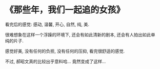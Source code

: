 # 《那些年，我们一起追的女孩》

看完后的感觉: 感动, 温馨, 开心, 自然, 纯, 美.

很难想象在这样一个浮躁的环境下, 还会有如此清新的剧本, 还会有人拍出如此单纯的片子.

感觉好美, 没有任何的负担, 没有任何的压抑, 看完很舒适的感觉.

不过, 郝昭文真的比较出乎意料哈… 竟然变成了这样…
